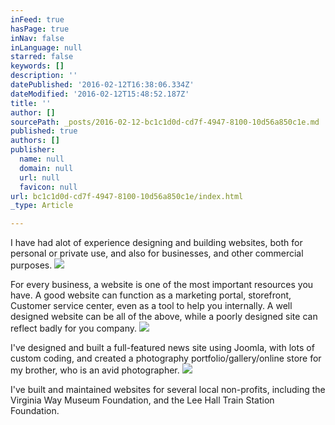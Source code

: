 ```yaml
---
inFeed: true
hasPage: true
inNav: false
inLanguage: null
starred: false
keywords: []
description: ''
datePublished: '2016-02-12T16:38:06.334Z'
dateModified: '2016-02-12T15:48:52.187Z'
title: ''
author: []
sourcePath: _posts/2016-02-12-bc1c1d0d-cd7f-4947-8100-10d56a850c1e.md
published: true
authors: []
publisher:
  name: null
  domain: null
  url: null
  favicon: null
url: bc1c1d0d-cd7f-4947-8100-10d56a850c1e/index.html
_type: Article

---
```

I have had alot of experience designing and building websites, both for personal or private use, and also for businesses, and other commercial purposes.  ![](https://the-grid-user-content.s3-us-west-2.amazonaws.com/83a57a81-9da0-4105-ad4c-cf21b06a51f4.png)

For every business, a website is one of the most important resources you
have. A good website can function as a marketing portal, storefront, 
Customer service center, even as a tool to help you internally. A well 
designed website can be all of the above, while a poorly designed site 
can reflect badly for you company. 
![](https://the-grid-user-content.s3-us-west-2.amazonaws.com/f063bbd8-f9d7-41f6-9847-e7b77a700d93.png)

I've designed and built a full-featured news site using Joomla, with lots of custom coding, and created a photography portfolio/gallery/online store for my brother, who is an avid photographer.
![](https://the-grid-user-content.s3-us-west-2.amazonaws.com/c0b96175-0224-46b0-a46e-45104d0de892.png)

I've built and maintained websites for several local non-profits, including the Virginia Way Museum Foundation, and the Lee Hall Train Station Foundation.